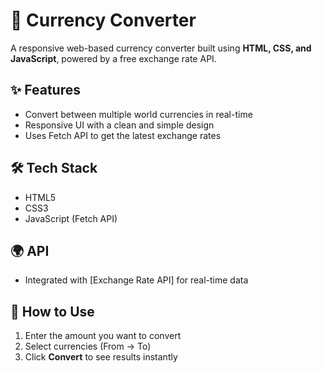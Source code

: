 # 💱 Currency Converter

A responsive web-based currency converter built using **HTML, CSS, and JavaScript**, powered by a free exchange rate API.

## ✨ Features
- Convert between multiple world currencies in real-time  
- Responsive UI with a clean and simple design  
- Uses Fetch API to get the latest exchange rates  

## 🛠️ Tech Stack
- HTML5
- CSS3
- JavaScript (Fetch API)

## 🌍 API
- Integrated with [Exchange Rate API] for real-time data

## 🚀 How to Use
1. Enter the amount you want to convert  
2. Select currencies (From → To)  
3. Click **Convert** to see results instantly  
